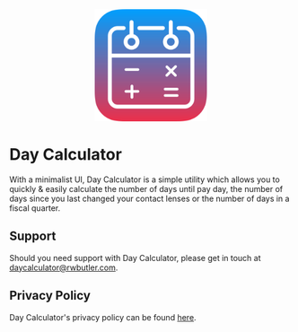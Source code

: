 

<div align="center">
    <img width="200" height="200" src="https://github.com/rwbutler/DayCalculatorSupport/raw/master/docs/images/day-calculator-logo.png" alt="Day Calculator Logo">
</div>

# Day Calculator

With a minimalist UI, Day Calculator is a simple utility which allows you to quickly & easily calculate the number of days until pay day, the number of days since you last changed your contact lenses or the number of days in a fiscal quarter.

## Support

Should you need support with Day Calculator, please get in touch at daycalculator@rwbutler.com.

## Privacy Policy

Day Calculator's privacy policy can be found [here](privacy-policy.md).